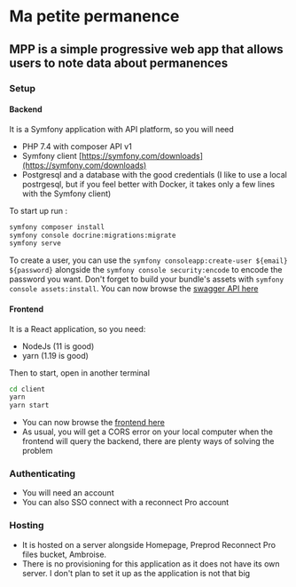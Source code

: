 # Ma petite permanence

## MPP is a simple progressive web app that allows users to note data about permanences

### Setup

#### Backend

It is a Symfony application with API platform, so you will need

* PHP 7.4 with composer API v1
* Symfony client [https://symfony.com/downloads](https://symfony.com/downloads)
* Postgresql and a database with the good credentials (I like to use a local postrgesql, but if you feel better with Docker, it takes only a few lines with the Symfony client)

To start up run : 

```bash
symfony composer install
symfony console docrine:migrations:migrate
symfony serve
```

To create a user, you can use the `symfony consoleapp:create-user ${email} ${password}` alongside the `symfony console security:encode` to encode the password you want.
Don't forget to build your bundle's assets with `symfony console assets:install`.
You can now browse the [swagger API here](https://127.0.0.1:8000/api/)

#### Frontend

It is a React application, so you need:

* NodeJs (11 is good)
* yarn (1.19 is good)

Then to start, open in another terminal

```bash
cd client
yarn
yarn start
```

* You can now browse the [frontend here](https://127.0.0.1:3000/)
* As usual, you will get a CORS error on your local computer when the frontend will query the backend, there are plenty ways of solving the problem

### Authenticating

* You will need an account
* You can also SSO connect with a reconnect Pro account

### Hosting

* It is hosted on a server alongside Homepage, Preprod Reconnect Pro files bucket, Ambroise.
* There is no provisioning for this application as it does not have its own server. I don't plan to set it up as the application is not that big
